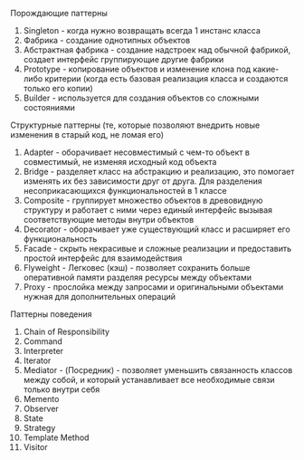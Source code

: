 Порождающие паттерны

1. Singleton - когда нужно возвращать всегда 1 инстанс класса
2. Фабрика - создание однотипных объектов
3. Абстрактная фабрика - создание надстроек над обычной фабрикой, создает интерфейс группирующие другие фабрики
4. Prototype - копирование объектов и изменение клона под какие-либо критерии (когда есть базовая реализация класса и создаются только его копии)
5. Builder - используется для создания объектов со сложными состояниями


Структурные паттерны (те, которые позволяют внедрить новые изменения в старый код, не ломая его)
1. Adapter - оборачивает несовместимый с чем-то объект в совместимый, не изменяя исходный код объекта  
2. Bridge - разделяет класс на абстракцию и реализацию, это помогает изменять их без зависимости друг от друга. Для разделения несоприкасающихся функциональностей в 1 классе
3. Composite - группирует множество объектов в древовидную структуру и работает с ними через единый интерфейс вызывая соответствующие методы внутри объектов
4. Decorator - оборачивает уже существующий класс и расширяет его функциональность
5. Facade - скрыть некрасивые и сложные реализации и предоставить простой интерфейс для взаимодействия
6. Flyweight - Легковес (кэш) - позволяет сохранить больше оперативной памяти разделяя ресурсы между объектами
7. Proxy - прослойка между запросами и оригинальными объектами нужная для дополнительных операций


Паттерны поведения
1. Chain of Responsibility
2. Command
3. Interpreter
4. Iterator
5. Mediator - (Посредник) - позволяет уменьшить связанность классов между собой, и который устанавливает все необходимые связи только внутри себя
6. Memento
7. Observer
8. State
9. Strategy
10. Template Method
11. Visitor